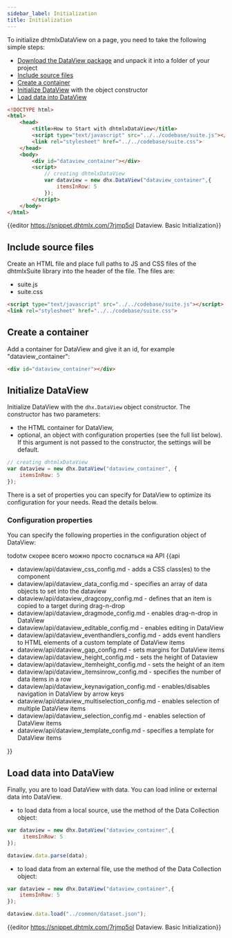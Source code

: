 ```yaml
---
sidebar_label: Initialization
title: Initialization
---          
```


To initialize dhtmlxDataView on a page, you need to take the following simple steps:

- [Download the DataView package](https://dhtmlx.com/docs/products/dhtmlxSuite/download.shtml) and unpack it into a folder of your project
- [Include source files](#includesourcefiles)
- [Create a container](#createacontainer)
- [Initialize DataView](#initializedataview) with the object constructor
- [Load data into DataView](#loaddataintodataview)

~~~html title="index.html"
<!DOCTYPE html>
<html>
    <head>
        <title>How to Start with dhtmlxDataView</title>         
        <script type="text/javascript" src="../../codebase/suite.js"></script>
        <link rel="stylesheet" href="../../codebase/suite.css">
    </head>
    <body>
        <div id="dataview_container"></div>
        <script>
            // creating dhtmlxDataView
            var dataview = new dhx.DataView("dataview_container",{
    			itemsInRow: 5
			});
        </script>
    </body>
</html>
~~~

{{editor    https://snippet.dhtmlx.com/7rjmp5ol	Dataview. Basic Initialization}}

Include source files
--------------------

Create an HTML file and place full paths to JS and CSS files of the dhtmlxSuite library into the header of the file. The files are:

- suite.js
- suite.css

~~~html title="index.html"
<script type="text/javascript" src="../../codebase/suite.js"></script>
<link rel="stylesheet" href="../../codebase/suite.css">
~~~

Create a container 
-----------------

Add a container for DataView and give it an id, for example "dataview_container":

~~~html title="index.html"
<div id="dataview_container"></div>
~~~

Initialize DataView
---------------------------------

Initialize DataView with the `dhx.DataView` object constructor. The constructor has two parameters:

- the HTML container for DataView,
- optional, an object with configuration properties (see the full list below). If this argument is not passed to the constructor, the settings will be default.

~~~js title="script.js"
// creating dhtmlxDataView
var dataview = new dhx.DataView("dataview_container", {
    itemsInRow: 5
});
~~~

There is a set of properties you can specify for DataView to optimize its configuration for your needs. Read the details below.

### Configuration properties


You can specify the following properties in the configuration object of DataView:

todotw скорее всего можно просто сослаться на API
{{api

- dataview/api/dataview_css_config.md - adds a CSS class(es) to the component
- dataview/api/dataview_data_config.md - specifies an array of data objects to set into the dataview 
- dataview/api/dataview_dragcopy_config.md - defines that an item is copied to a target during drag-n-drop
- dataview/api/dataview_dragmode_config.md - enables drag-n-drop in DataView
- dataview/api/dataview_editable_config.md - enables editing in DataView
- dataview/api/dataview_eventhandlers_config.md - adds event handlers to HTML elements of a custom template of DataView items
- dataview/api/dataview_gap_config.md - sets margins for DataView items
- dataview/api/dataview_height_config.md - sets the height of Dataview
- dataview/api/dataview_itemheight_config.md - sets the height of an item
- dataview/api/dataview_itemsinrow_config.md - specifies the number of data items in a row
- dataview/api/dataview_keynavigation_config.md - enables/disables navigation in DataView by arrow keys
- dataview/api/dataview_multiselection_config.md - enables selection of multiple DataView items
- dataview/api/dataview_selection_config.md - enables selection of DataView items
- dataview/api/dataview_template_config.md - specifies a template for DataView items

}}

Load data into DataView
---------------------

Finally, you are to load DataView with data. You can load inline or external data into DataView.

- to load data from a local source, use the [](data_collection/api/parse.md) method of the Data Collection object:

~~~js
var dataview = new dhx.DataView("dataview_container",{
	 itemsInRow: 5
});

dataview.data.parse(data);
~~~

- to load data from an external file, use the [](data_collection/api/load.md) method of the Data Collection object:

~~~js
var dataview = new dhx.DataView("dataview_container",{
	itemsInRow: 5
});

dataview.data.load("../common/dataset.json");
~~~

{{editor    https://snippet.dhtmlx.com/7rjmp5ol	Dataview. Basic Initialization}}

